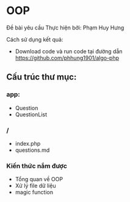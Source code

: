 # OOP
Đề bài yêu cầu 
Thực hiện bởi: Phạm Huy Hưng

Cách sử dụng kết quả:

- Download code và run code tại đường dẫn https://github.com/phhung1901/algo-php
## Cấu trúc thư mục:
### app:
- Question
- QuestionList
### /
- index.php
- questions.md

### Kiến thức nắm được

- Tổng quan về OOP
- Xử lý file dữ liệu
- magic function
